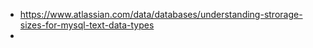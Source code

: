  * https://www.atlassian.com/data/databases/understanding-strorage-sizes-for-mysql-text-data-types
 * 
